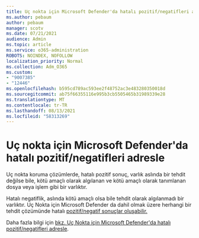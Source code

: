 ```yaml
---
title: Uç nokta için Microsoft Defender'da hatalı pozitif/negatifleri adresle
ms.author: pebaum
author: pebaum
manager: scotv
ms.date: 07/21/2021
audience: Admin
ms.topic: article
ms.service: o365-administration
ROBOTS: NOINDEX, NOFOLLOW
localization_priority: Normal
ms.collection: Adm_O365
ms.custom:
- "9007385"
- "12446"
ms.openlocfilehash: b595cd789ac593ee2f48752ac3e483280350018d
ms.sourcegitcommit: ab75f66355116e995b3cb5505465b31989339e28
ms.translationtype: MT
ms.contentlocale: tr-TR
ms.lasthandoff: 08/13/2021
ms.locfileid: "58313269"
---
```

# <a name="address-false-positivesnegatives-in-microsoft-defender-for-endpoint"></a>Uç nokta için Microsoft Defender'da hatalı pozitif/negatifleri adresle

Uç nokta koruma çözümlerde, hatalı pozitif sonuç, varlık aslında bir tehdit değilse bile, kötü amaçlı olarak algılanan ve kötü amaçlı olarak tanımlanan dosya veya işlem gibi bir varlıktır. 

Hatalı negatiflik, aslında kötü amaçlı olsa bile tehdit olarak algılanmadı bir varlıktır. Uç Nokta için Microsoft Defender da dahil olmak üzere herhangi bir tehdit çözümünde hatalı [pozitif/negatif sonuçlar oluşabilir.](https://docs.microsoft.com/microsoft-365/security/defender-endpoint/microsoft-defender-endpoint)

Daha fazla bilgi için [bkz. Uç Nokta için Microsoft Defender'da hatalı pozitif/negatifleri adresle](https://docs.microsoft.com/microsoft-365/security/defender-endpoint/defender-endpoint-false-positives-negatives).
